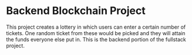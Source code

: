 # Backend Blockchain Project

This project creates a lottery in which users can enter a certain number of tickets. One random ticket from these would be picked and they will attain the funds everyone else put in. This is the backend portion of the fullstack project.
